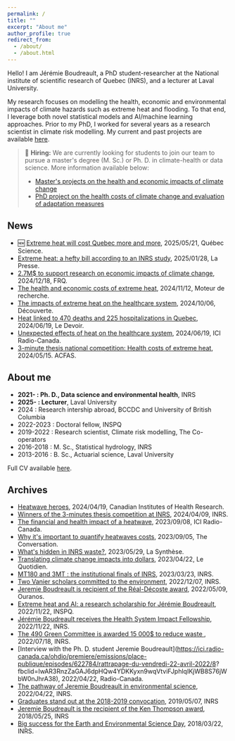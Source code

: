 ```yaml
---
permalink: /
title: ""
excerpt: "About me"
author_profile: true
redirect_from: 
  - /about/
  - /about.html
---
```


Hello! I am Jérémie Boudreault, a PhD student-researcher at the National institute of scientific research of Quebec (INRS), and a lecturer at Laval University.

My research focuses on modelling the health, economic and environmental impacts of climate hazards such as extreme heat and flooding. To that end, I leverage both novel statistical models and AI/machine learning approaches. Prior to my PhD, I worked for several years as a research scientist in climate risk modelling. My current and past projects are available [here](https://jeremieboudreault.github.io/projects/). 

> 🚨 **Hiring:**  We are currently looking for students to join our team to pursue a master's degree (M. Sc.) or Ph. D. in climate-health or data science. More information available below:
> - [Master's projects on the health and economic impacts of climate change](https://inrs.ca/les-etudes/projets-de-maitrise-et-de-doctorat/repertoire-des-projets-etudes/impacts-sanitaires-et-economiques-des-aleas-climatiques-au-quebec/)
> - [PhD project on the health costs of climate change and evaluation of adaptation measures](https://inrs.ca/les-etudes/projets-de-maitrise-et-de-doctorat/repertoire-des-projets-etudes/analyse-des-couts-sanitaires-des-aleas-climatiques-au-quebec-et-evaluation-des-mesures-dadaptation/)

 
News
----------


* 🆕 [Extreme heat will cost Quebec more and more](https://www.quebecscience.qc.ca/environnement/chaleur-extreme-cout-cher-quebec/), 2025/05/21, Québec Science.
* [Extreme heat: a hefty bill according to an INRS study](https://www.lapresse.ca/actualites/sante/2025-01-28/chaleur-extreme/une-facture-salee-a-venir-pour-le-reseau-de-la-sante-previent-une-etude-de-l-inrs.php), 2025/01/28, La Presse.
* [2.7M$ to support research on economic impacts of climate change](https://frq.gouv.qc.ca/plus-de-27-m-pour-soutenir-la-recherche-portant-sur-les-impacts-economiques-des-changements-climatiques/), 2024/12/18, FRQ.
* [The health and economic costs of extreme heat](https://ici.radio-canada.ca/ohdio/premiere/emissions/moteur-de-recherche/segments/rattrapage/1910988/comment-calculer-couts-sanitaires-et-economiques-vagues-chaleur), 2024/11/12, Moteur de recherche.
* [The impacts of extreme heat on the healthcare system](https://ici.radio-canada.ca/tele/decouverte/site/segments/reportage/1872309/changements-climatiques-chaleur-sante-soins), 2024/10/06, Découverte.
* [Heat linked to 470 deaths and 225 hospitalizations in Quebec](https://www.ledevoir.com/societe/815114/chaleur-cause-470-deces-225-hospitalisations-chaque-ete-quebec), 2024/06/19, Le Devoir.
* [Unexpected effects of heat on the healthcare system](https://ici.radio-canada.ca/ohdio/premiere/emissions/le-15-18/segments/rattrapage/1787107/effets-insoupconnes-chaleur-extreme-sur-systeme-sante-au-quebec), 2024/06/19, ICI Radio-Canada.
* [3-minute thesis national competition: Health costs of extreme heat](https://www.youtube.com/watch?v=yQVabpSwwXc&list=PL9zimENn6GXcVy4IVrhc-_uFSxBOzQ1gH&index=16), 2024/05/15. ACFAS.



About me
----------

* **2021- : Ph. D., Data science and environmental health**, INRS
* **2025- : Lecturer**, Laval University
* 2024 : Research intership abroad, BCCDC and University of British Columbia
* 2022-2023 : Doctoral fellow, INSPQ
* 2019-2022 : Research scientist, Climate risk modelling, The Co-operators
* 2016-2018 : M. Sc., Statistical hydrology, INRS
* 2013-2016 : B. Sc., Actuarial science, Laval University

Full CV available [here](https://jeremieboudreault.github.io/cv/).


Archives
----------

* [Heatwave heroes](https://cihr-irsc.gc.ca/e/53886.html), 2024/04/19, Canadian Institutes of Health Research.
* [Winners of the 3-minutes thesis competition at INRS](https://inrs.ca/actualites/ma-these-en-180-secondes-et-three-minute-thesis-devoilement-des-laureats-de-linrs/), 2024/04/09, INRS.
* [The financial  and health impact of a heatwave](https://ici.radio-canada.ca/ohdio/premiere/emissions/cest-jamais-pareil/episodes/750162/rattrapage-vendredi-8-septembre-2023/4), 2023/09/08, ICI Radio-Canada.
* [Why it's important to quantify heatwaves costs](https://theconversation.com/les-canicules-engendrent-des-couts-voici-pourquoi-il-est-important-de-les-quantifier-207749), 2023/09/05, The Conversation.
* [What's hidden in INRS waste?](https://www.lasyntheseinrs.com/post/hors-s%C3%A9rie-qu-est-ce-qui-se-cache-dans-les-poubelles-de-l-inrs), 2023/05/29, La Synthèse.
* [Translating climate change impacts into dollars](https://www.lequotidien.com/actualites/actualites-locales/2023/04/22/traduire-les-impacts-des-changements-climatiques-en-dollars-QCJ3ALYXO5A5RF7AR3L57NFAMU/), 2023/04/22, Le Quotidien. 
* [MT180 and 3MT : the institutional finals of INRS](https://inrs.ca/actualites/mt180-et-3mt-les-finales-institutionnelles-de-linrs/), 2023/03/23, INRS.
* [Two Vanier scholars committed to the environment](https://inrs.ca/actualites/linrs-fait-bonne-figure-a-la-remise-des-bourses-vanier2022/), 2022/12/07, INRS.
* [Jeremie Boudreault is recipient of the Réal-Décoste award](https://www.ouranos.ca/felicitations-au-recipiendaire-du-prix-real-decoste-2022/), 2022/05/09, Ouranos.
* [Extreme heat and AI: a research scholarship for Jérémie Boudreault](https://www.inspq.qc.ca/nouvelles/chaleur-extreme-intelligence-artificielle-bourse-recherche-jeremie-boudreault), 2022/11/22, INSPQ.
* [Jérémie Boudreault receives the Health System Impact Fellowship](https://inrs.ca/actualites/le-doctorant-jeremie-boudreault-recoit-la-bourse-dimpact-sur-le-systeme-de-sante-des-irsc/), 2022/11/22, INRS.
* [The 490 Green Committee is awarded 15 000$ to reduce waste ](https://inrs.ca/actualites/un-avenir-vert-ancre-dans-sa-communaute/), 2022/07/18, INRS.
* [Interview with the Ph. D. student Jeremie Boudreault](https://ici.radio-canada.ca/ohdio/premiere/emissions/place-publique/episodes/622784/rattrapage-du-vendredi-22-avril-2022/8?
fbclid=IwAR3RnzZaGAJ6dpHQw4YDKKyxn9wqVtviFJphlqIKjWB8S76jWbW0nJhrA38), 2022/04/22, Radio-Canada.
* [The pathway of Jeremie Boudreault in environmental science](https://inrs.ca/actualites/ma-recherche-en-serie-la-passion-pour-lenvironnement-de-jeremie-boudreault-de-la-maitrise-au-doctorat/), 2022/04/22, INRS.
* [Graduates stand out at the 2018-2019 convocation](https://inrs.ca/actualites/des-diplomees-se-distinguent-a-la-collation-des-grades-2018-2019/), 2019/05/07, INRS
* [Jeremie Boudreault is the recipient of the Ken Thompson award](https://inrs.ca/actualites/jeremie-boudreault-est-recipiendaire-de-la-bourse-ken-thompson-de-lacrh/), 2018/05/25, INRS
* [Big success for the Earth and Environmental Science Day](https://inrs.ca/actualites/franc-succes-pour-la-journee-des-sciences-de-la-terre-et-de-lenvironnement/), 2018/03/22, INRS.